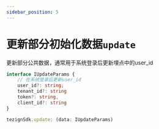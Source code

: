 ```yaml
---
sidebar_position: 5
---
```


# 更新部分初始化数据`update`
更新部分公共数据，通常用于系统登录后更新埋点中的user_id

```typescript
interface IUpdateParams {
    // 在系统登录后更新user_id
    user_id?: string;
    tenant_id?: string
    token?: string,
    client_id?: string
}

tezignSdk.update: (data: IUpdateParams)
```